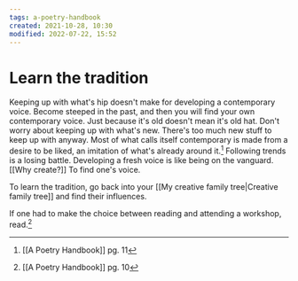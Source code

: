 ```yaml
---
tags: a-poetry-handbook 
created: 2021-10-28, 10:30
modified: 2022-07-22, 15:52
---
```


# Learn the tradition
Keeping up with what's hip doesn't make for developing a contemporary voice. Become steeped in the past, and then you will find your own contemporary voice. Just because it's old doesn't mean it's old hat. Don't worry about keeping up with what's new. There's too much new stuff to keep up with anyway. Most of what calls itself contemporary is made from a desire to be liked, an imitation of what's already around it.[^1] Following trends is a losing battle. Developing a fresh voice is like being on the vanguard. [[Why create?]] To find one's voice.

To learn the tradition, go back into your [[My creative family tree|Creative family tree]] and find their influences. 

If one had to make the choice between reading and attending a workshop, read.[^2]

[^1]: [[A Poetry Handbook]] pg. 11
[^2]: [[A Poetry Handbook]] pg. 10